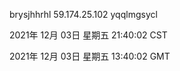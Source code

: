 brysjhhrhl 59.174.25.102 yqqlmgsycl

2021年 12月 03日 星期五 21:40:02 CST

2021年 12月 03日 星期五 13:40:02 GMT
